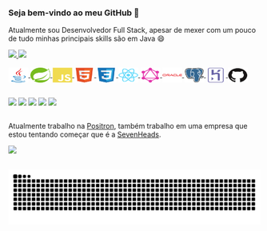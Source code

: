 ### Seja bem-vindo ao meu GitHub 👋

Atualmente sou Desenvolvedor Full Stack, apesar de mexer com um pouco de tudo minhas principais skills são em Java 😄

<div>
  <a href="https://beacons.ai/xFaabricio">
  <img height="180em" src="https://github-readme-stats.vercel.app/api?username=xFaabricio&show_icons=true&theme=dark&include_all_commits=true&count_private=true"/>
  <img height="180em" src="https://github-readme-stats.vercel.app/api/top-langs/?username=xFaabricio&layout=compact&langs_count=16&theme=dark"/>
</div>

<div style="display: inline_block"><br>
  <img align="center" alt="Fa-Java" height="30" width="40" src="https://raw.githubusercontent.com/devicons/devicon/master/icons/java/java-original.svg">
  <img align="center" alt="Fa-Spring" height="30" width="40" src="https://raw.githubusercontent.com/devicons/devicon/master/icons/spring/spring-original.svg">  
  <img align="center" alt="Fa-Js" height="30" width="40" src="https://raw.githubusercontent.com/devicons/devicon/master/icons/javascript/javascript-plain.svg">  
  <img align="center" alt="Fa-HTML" height="30" width="40" src="https://raw.githubusercontent.com/devicons/devicon/master/icons/html5/html5-original.svg">
  <img align="center" alt="Fa-CSS" height="30" width="40" src="https://raw.githubusercontent.com/devicons/devicon/master/icons/css3/css3-original.svg">  
  <img align="center" alt="Fa-React" height="30" width="40" src="https://raw.githubusercontent.com/devicons/devicon/master/icons/react/react-original.svg">  
  <img align="center" alt="Fa-Graphql" height="30" width="40" src="https://raw.githubusercontent.com/devicons/devicon/master/icons/graphql/graphql-plain.svg">   
  <img align="center" alt="Fa-Oracle" height="30" width="40" src="https://raw.githubusercontent.com/devicons/devicon/master/icons/oracle/oracle-original.svg"> 
  <img align="center" alt="Fa-Postgresql" height="30" width="40" src="https://raw.githubusercontent.com/devicons/devicon/master/icons/postgresql/postgresql-original.svg">   
  <img align="center" alt="Fa-Heroku" height="30" width="40" src="https://raw.githubusercontent.com/devicons/devicon/master/icons/heroku/heroku-original.svg"> 
  <img align="center" alt="Fa-GitHub" height="30" width="40" src="https://raw.githubusercontent.com/devicons/devicon/master/icons/github/github-original.svg">   
</div>  
  
  ##
  
<div>
  <a href="https://www.youtube.com/channel/UCGk-IO6Vseomj-_Gf-1p7lw/featured" target="_blank"><img src="https://img.shields.io/badge/YouTube-FF0000?style=for-the-badge&logo=youtube&logoColor=white" target="_blank"></a>
  <a href="https://www.instagram.com/xfaabricio" target="_blank"><img src="https://img.shields.io/badge/-Instagram-%23E4405F?style=for-the-badge&logo=instagram&logoColor=white" target="_blank"></a>
 	<a href="https://www.twitch.tv/xfabriicio/" target="_blank"><img src="https://img.shields.io/badge/Twitch-9146FF?style=for-the-badge&logo=twitch&logoColor=white" target="_blank"></a> 
  <a href = "mailto:fabricio.oliveira@sevenheads.com.br"><img src="https://img.shields.io/badge/Gmail-D14836?style=for-the-badge&logo=gmail&logoColor=white" target="_blank"></a>
  <a href="https://www.linkedin.com/in/fabr%C3%ADcio-oliveira-091130105/" target="_blank"><img src="https://img.shields.io/badge/-LinkedIn-%230077B5?style=for-the-badge&logo=linkedin&logoColor=white" target="_blank"></a>   
</div>

 ##

Atualmente trabalho na [Positron](https://www.positron.com.br/), também trabalho em uma empresa que estou tentando começar que é a [SevenHeads](https://www.sevenheads.com.br/).

<a href="https://www.sevenheads.com.br/" target="_blank"><img src="https://system.sevenheads.com.br/javax.faces.resource/images/Logo-SevenHeads-Porps.svg.xhtml?ln=paradise-layout" target="_blank"></a>

  ##
  
![Snake animation](https://github.com/xFaabricio/xFaabricio/blob/output/github-contribution-grid-snake.svg)

<!--
**xFaabricio/xFaabricio** is a ✨ _special_ ✨ repository because its `README.md` (this file) appears on your GitHub profile.

Here are some ideas to get you started:

- 🔭 I’m currently working on ...
- 🌱 I’m currently learning ...
- 👯 I’m looking to collaborate on ...
- 🤔 I’m looking for help with ...
- 💬 Ask me about ...
- 📫 How to reach me: ...
- 😄 Pronouns: ...
- ⚡ Fun fact: ...
-->
